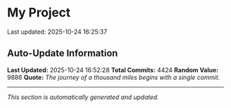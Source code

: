 # My Project


Last updated: 2025-10-24 16:25:37















































































































































































































































































































































































































































































































































































































































































































































































































































































































































































































































































































































































































































































































































































































































































































































































































































































































































































































































































































































































































































































































































































































































































































































































































































































































































































































































































































































































































































































































































































































































































































































































































































































































































































































































































































































































































































































































































































































































































































































































































































































































































































































































































































































































































































































































































































































































































































































































































































































































































































































## Auto-Update Information

**Last Updated:** 2025-10-24 16:52:28
**Total Commits:** 4424
**Random Value:** 9886
**Quote:** _The journey of a thousand miles begins with a single commit._

---
_This section is automatically generated and updated._